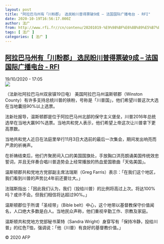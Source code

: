 ```yaml
---
layout: post
title: "阿拉巴马州有「川粉郡」 选民盼川普得票破9成 – 法国国际广播电台 - RFI"
date: 2020-10-19T16:56:17.000Z
author: 法广
from: http://www.rfi.fr//cn/contenu/20201019-%E9%98%BF%E6%8B%89%E5%B7%B4%E9%A9%AC%E5%B7%9E%E6%9C%89%E5%B7%9D%E7%B2%89%E9%83%A1-%E9%80%89%E6%B0%91%E7%9B%BC%E5%B7%9D%E6%99%AE%E5%BE%97%E7%A5%A8%E7%A0%B49%E6%88%90
tags: [ 法广 ]
categories: [ 法广 ]
---
```

<!--1603126577000-->
[阿拉巴马州有「川粉郡」 选民盼川普得票破9成 – 法国国际广播电台 - RFI](http://www.rfi.fr//cn/contenu/20201019-%E9%98%BF%E6%8B%89%E5%B7%B4%E9%A9%AC%E5%B7%9E%E6%9C%89%E5%B7%9D%E7%B2%89%E9%83%A1-%E9%80%89%E6%B0%91%E7%9B%BC%E5%B7%9D%E6%99%AE%E5%BE%97%E7%A5%A8%E7%A0%B49%E6%88%90)
------

<div>
<div>19/10/2020 - 17:05</div><img src="https://s.rfi.fr/media/display/9ba4e050-1221-11eb-8e9a-005056bff430/w:310/p:16x9/int0029b.201019230504.jpg"><div class="t-content__body u-clearfix">            <p>（法新社阿拉巴马州双泉镇19日电）    美国阿拉巴马州温斯顿郡（Winston County）有许多支持总统川普的铁粉，号称是「川普国」，他们希望川普这次大选在当地囊括90%以上选票。</p><p>    法新社报导，温斯顿郡是位于阿拉巴马州北部的保守主义堡垒，川普2016年总统选举在当地大赢90%选票。当地共和党人表示，他们希望上帝这次让川普拿下更高票数。</p><p>    当地共和党人近日在法庭里举行11月3日大选前的最后一次集会，期间发出响亮而严肃的祈祷声。</p><p>    在祈祷结束后，他们齐聚房间入口的美国国旗处，手放胸口洪亮朗诵美国传统效忠誓词，并且无伴奏合唱川普造势会上经常播放的热血爱国歌曲「天佑美国」。</p><p>    温斯顿郡共和党地方党部副主席法瑞斯（Greg Farris）表示：「在我们这个地区，我们看到川普的声势比4年前还要壮大。」</p><p>    法瑞斯指出：「因此我们认为，我们（投给川普）的比例将高过上次。将达100%吗？或许不会。但我们相信将达超过90%。」</p><p>    温斯顿郡位于所谓「圣经带」（Bible belt）中心，这个地带以基督教保守价值闻名，人口绝大多数是白人。当地民众声称，他们重视辛勤工作、宗教及家庭。</p><p>    温斯顿共和党地方党部秘书莱特（Sandra Wright）身穿写有「保持冷静，投给川普」的红色T恤，强调说：「他（川普）有良好的基督教价值。」</p>            <p class="t-copyright">© 2020 AFP</p>        </div>
</div>
